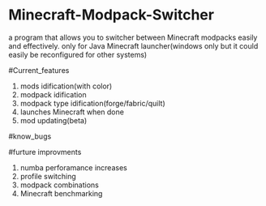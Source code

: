 # Minecraft-Modpack-Switcher
a program that allows you to switcher between Minecraft modpacks easily and effectively. 
only for Java Minecraft launcher(windows only but it could easily be reconfigured for other systems)


#Current_features
1. mods idification(with color)
2. modpack idification
3. modpack type idification(forge/fabric/quilt)
4. launches Minecraft when done
5. mod updating(beta)

#know_bugs


#furture improvments

1. numba perforamance increases
2. profile switching
3. modpack combinations
4. Minecraft benchmarking


